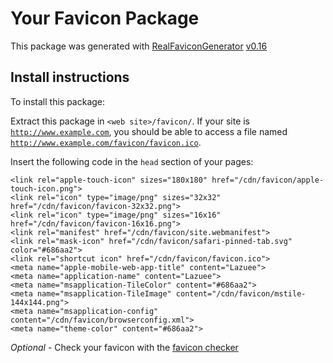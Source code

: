 # Your Favicon Package

This package was generated with [RealFaviconGenerator](https://realfavicongenerator.net/) [v0.16](https://realfavicongenerator.net/change_log#v0.16)

## Install instructions

To install this package:

Extract this package in <code>&lt;web site&gt;/favicon/</code>. If your site is <code>http://www.example.com</code>, you should be able to access a file named <code>http://www.example.com/favicon/favicon.ico</code>.

Insert the following code in the `head` section of your pages:

    <link rel="apple-touch-icon" sizes="180x180" href="/cdn/favicon/apple-touch-icon.png">
    <link rel="icon" type="image/png" sizes="32x32" href="/cdn/favicon/favicon-32x32.png">
    <link rel="icon" type="image/png" sizes="16x16" href="/cdn/favicon/favicon-16x16.png">
    <link rel="manifest" href="/cdn/favicon/site.webmanifest">
    <link rel="mask-icon" href="/cdn/favicon/safari-pinned-tab.svg" color="#686aa2">
    <link rel="shortcut icon" href="/cdn/favicon/favicon.ico">
    <meta name="apple-mobile-web-app-title" content="Lazuee">
    <meta name="application-name" content="Lazuee">
    <meta name="msapplication-TileColor" content="#686aa2">
    <meta name="msapplication-TileImage" content="/cdn/favicon/mstile-144x144.png">
    <meta name="msapplication-config" content="/cdn/favicon/browserconfig.xml">
    <meta name="theme-color" content="#686aa2">

*Optional* - Check your favicon with the [favicon checker](https://realfavicongenerator.net/favicon_checker)